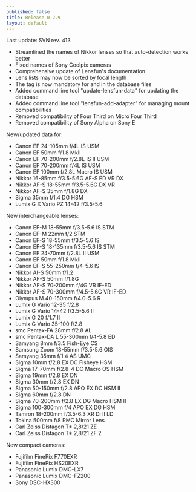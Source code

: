 ```yaml
---
published: false
title: Release 0.2.9
layout: default
---
```


Last update: SVN rev. 413

* Streamlined the names of Nikkor lenses so that auto-detection works better
* Fixed names of Sony Coolpix cameras
* Comprehensive update of Lensfun's documentation
* Lens lists may now be sorted by focal length
* The <cropfactor> tag is now mandatory for <camera> and <lens> in the database files
* Added command line tool "update-lensfun-data" for updating the database
* Added command line tool "lensfun-add-adapter" for managing mount compatibilities
* Removed compatibility of Four Third on Micro Four Third
* Removed compatibility of Sony Alpha on Sony E

New/updated data for:

* Canon EF 24-105mm f/4L IS USM
* Canon EF 50mm f/1.8 MkII
* Canon EF 70-200mm f/2.8L IS II USM
* Canon EF 70-200mm f/4L IS USM
* Canon EF 100mm f/2.8L Macro IS USM
* Nikkor 16-85mm f/3.5-5.6G AF-S ED VR DX
* Nikkor AF-S 18-55mm f/3.5-5.6G DX VR
* Nikkor AF-S 35mm f/1.8G DX
* Sigma 35mm f/1.4 DG HSM
* Lumix G X Vario PZ 14-42 f/3.5-5.6

New interchangeable lenses:

* Canon EF-M 18-55mm f/3.5-5.6 IS STM
* Canon EF-M 22mm f/2 STM
* Canon EF-S 18-55mm f/3.5-5.6 IS
* Canon EF-S 18-135mm f/3.5-5.6 IS STM
* Canon EF 24-70mm f/2.8L II USM
* Canon EF 50mm f/1.8 MkII
* Canon EF-S 55-250mm f/4-5.6 IS
* Nikkor AI-S 50mm f/1.2
* Nikkor AF-S 50mm f/1.8G
* Nikkor AF-S 70-200mm f/4G VR IF-ED
* Nikkor AF-S 70-300mm f/4.5-5.6G VR IF-ED
* Olympus M.40-150mm f/4.0-5.6 R
* Lumix G Vario 12-35 f/2.8
* Lumix G Vario 14-42 f/3.5-5.6 II
* Lumix G 20 f/1.7 II
* Lumix G Vario 35-100 f/2.8
* smc Pentax-FA 28mm f/2.8 AL
* smc Pentax-DA L 55-300mm f/4-5.8 ED
* Samyang 8mm f/3.5 Fish-Eye CS
* Samsung Zoom 18-55mm f/3.5-5.6 OIS
* Samyang 35mm f/1.4 AS UMC
* Sigma 10mm f/2.8 EX DC Fisheye HSM
* Sigma 17-70mm f/2.8-4 DC Macro OS HSM
* Sigma 19mm f/2.8 EX DN
* Sigma 30mm f/2.8 EX DN
* Sigma 50-150mm f/2.8 APO EX DC HSM II
* Sigma 60mm f/2.8 DN
* Sigma 70-200mm f/2.8 EX DG Macro HSM II
* Sigma 100-300mm f/4 APO EX DG HSM
* Tamron 18-200mm f/3.5-6.3 XR Di II LD
* Tokina 500mm f/8 RMC Mirror Lens
* Carl Zeiss Distagon T* 2,8/21 ZE
* Carl Zeiss Distagon T* 2,8/21 ZF.2

New compact cameras:

* Fujifilm FinePix F770EXR
* Fujifilm FinePix HS20EXR
* Panasonic Lumix DMC-LX7
* Panasonic Lumix DMC-FZ200
* Sony DSC-HX300
